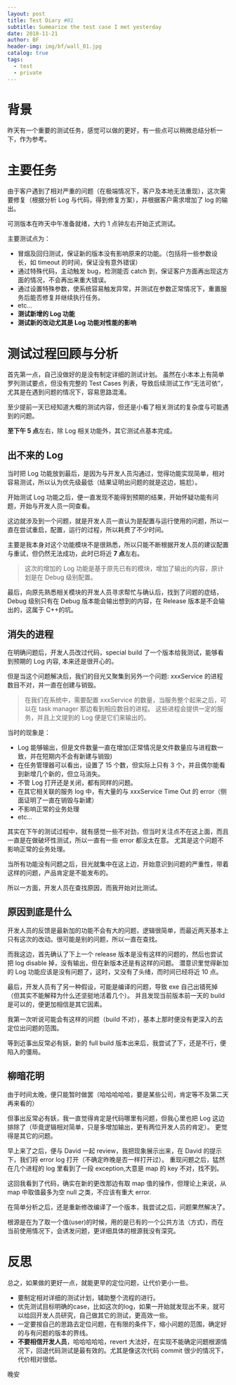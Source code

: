 ```yaml
---
layout: post
title: Test Diary #01
subtitle: Summarize the test case I met yesterday
date: 2018-11-21
author: BF
header-img: img/bf/wall_01.jpg
catalog: true
tags:
  - test
  - private
---
```


# 背景

昨天有一个重要的测试任务，感觉可以做的更好，有一些点可以稍微总结分析一下，作为参考。

# 主要任务

由于客户遇到了相对严重的问题（在极端情况下，客户及本地无法重现），这次需要修复（根据分析 Log 与代码，得到修复方案），并根据客户需求增加了 log 的输出。

可测版本在昨天中午准备就绪，大约 1 点钟左右开始正式测试。

主要测试点为：

- 冒烟及回归测试，保证新的版本没有影响原来的功能。（包括将一些参数设长，如 timeout 的时间，保证没有意外错误）
- 通过特殊代码，主动触发 bug，检测能否 catch 到，保证客户方面再出现这方面的情况，不会再出来重大错误。
- 通过设置特殊参数，使系统容易触发异常，并测试在参数正常情况下，重置服务后能否修复并继续执行任务。
- etc...
- **测试新增的 Log 功能**
- **测试新的改动尤其是 Log 功能对性能的影响**

# 测试过程回顾与分析

首先第一点，自己没做好的是没有制定详细的测试计划。 虽然在小本本上有简单罗列测试要点，但没有完整的 Test Cases 列表，导致后续测试工作“无法可依”，尤其是在遇到问题的情况下，容易思路混淆。

至少提前一天已经知道大概的测试内容，但还是小看了相关测试的复杂度与可能遇到的问题。

**至下午 5 点**左右，除 Log 相关功能外，其它测试点基本完成。

## 出不来的 Log

当时把 Log 功能放到最后，是因为与开发人员沟通过，觉得功能实现简单，相对容易测试，所以认为优先级最低（结果证明出问题的就是这边，尴尬）。

开始测试 Log 功能之后，便一直发现不能得到预期的结果，开始怀疑功能有问题，开始与开发人员一同查看。

这边就涉及到一个问题，就是开发人员一直认为是配置与运行使用的问题，所以一直在尝试重启，配置，运行的过程，所以耗费了不少时间。

主要是我本身对这个功能模块不是很熟悉，所以只能不断根据开发人员的建议配置与重试，但仍然无法成功，此时已将近 **7 点**左右。

> 这次的增加的 Log 功能是基于原先已有的模块，增加了输出的内容，原计划是在 Debug 级别配置。

最后，向原先熟悉相关模块的开发人员寻求帮忙与确认后，找到了问题的症结，Debug 级别只有在 Debug 版本能会输出想到的内容，在 Release 版本是不会输出的，这属于 C++的坑。

## 消失的进程

在明确问题后，开发人员改过代码，special build 了一个版本给我测试，能够看到预期的 Log 内容, 本来还是很开心的。

但是当这个问题解决后，我们的目光又聚集到另外一个问题: xxxService 的进程数目不对，并一直在创建与销毁。

> 在我们在系统中，需要配置 xxxService 的数量，当服务整个起来之后，可以在 task manager 那边看到相应数目的进程。
> 这些进程会提供一定的服务，并且上文提到的 Log 便是它们来输出的。

当时的现象是：

- Log 能够输出，但是文件数量一直在增加(正常情况是文件数量应与进程数一致，并在短期内不会有新建与销毁)
- 在任务管理器可以看出，设置了 15 个数，但实际上只有 3 个，并且偶尔能看到新增几个新的，但立马消失。
- 不管 Log 打开还是关闭，都有同样的问题。
- 在其它相关联的服务 log 中，有大量的与 xxxService Time Out 的 error（侧面证明了一直在销毁与新建）
- 不影响正常的业务处理
- etc...

其实在下午的测试过程中，就有感觉一些不对劲，但当时关注点不在这上面，而且一直是在做破坏性测试，所以一直有一些 error 都没太在意。
尤其是这个问题不影响正常的业务处理。

当所有功能没有问题之后，目光就集中在这上边，开始意识到问题的严重性，带着这样的问题，产品肯定是不能发布的。

所以一方面，开发人员在查找原因，而我开始对比测试。

## 原因到底是什么

开发人员的反馈是最新加的功能不会有大的问题，逻辑很简单，而最近两天基本上只有这次的改动。很可能是别的问题，所以一直在查找。

而我这边，首先确认了下上一个 release 版本是没有这样的问题的，然后也尝试把 log disable 掉，没有输出，但在新版本还是有这样的问题。
潜意识里觉得新加的 Log 功能应该是没有问题了，这时，又没有了头绪，而时间已经将近 10 点。

最后，开发人员有了另一种假设，可能是编译的问题，导致 exe 自己出错死掉（但其实不能解释为什么还坚挺地活着几个）。
并且发现当前版本前一天的 build 是可以的，便更加相信是其它因素。

我第一次听说可能会有这样的问题（build 不对），基本上那时便没有更深入的去定位出问题的范围。

等到近事出反常必有妖，新的 full build 版本出来后，我尝试了下，还是不行，便陷入的僵局。

## 柳暗花明

由于时间太晚，便只能暂时做罢（哈哈哈哈哈，要是某些公司，肯定等不及第二天再来看的）

但事出反常必有妖，我一直觉得肯定是代码哪里有问题，但我心里也把 Log 这边排除了（毕竟逻辑相对简单，只是多增加输出，更有两位开发人员的肯定）。
更觉得是其它的问题。

早上来了之后，便与 David 一起 review，我把现象展示出来，在 David 的提示下，我们将 error log 打开（不确定昨晚是否一样打开过）。
重现问题之后，猛然在几个进程的 log 里看到了一段 exception,大意是 map 的 key 不对，找不到。

这回我看到了代码，确实在新的更改那边有取 map 值的操作，但理论上来说，从 map 中取值最多为空 null 之类，不应该有重大 error.

在简单分析之后，还是重新修改编译了一个版本，我尝试之后，问题果然解决了。

根源是在为了取一个值(user)的时候，用的是已有的一个公共方法（方式)，而在当前使用情况下，会诱发问题，更详细具体的根源我没有深究。

# 反思

总之，如果做的更好一点，就能更早的定位问题，让代价更小一些。

- 要制定相对详细的测试计划，辅助整个流程的进行。
- 优先测试目标明确的case，比如这次的log，如果一开始就发现出不来，就可以给回开发人员研究，自己做其它的测试，更高效一些。
- 一定要按自己的思路去定位问题，在有限的条件下，缩小问题的范围，确定好的与有问题的版本的界线。
- **不要相信开发人员**，哈哈哈哈哈，revert 大法好，在实现不能确定问题根源情况下，回退代码测试是最有效的。尤其是像这次代码 commit 很少的情况下，代价相对很低。

晚安
